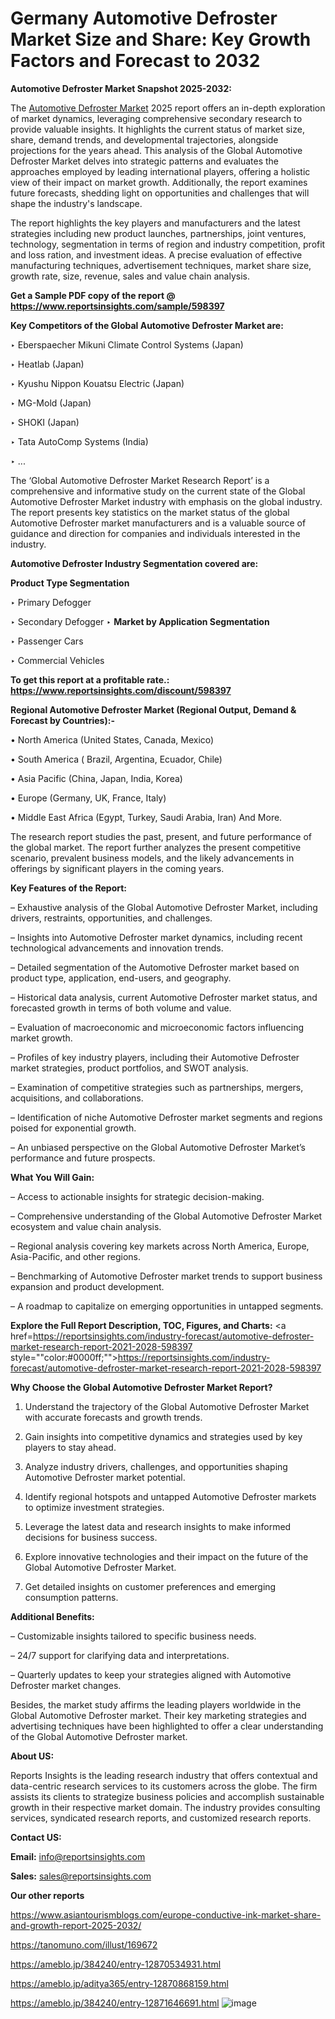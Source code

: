 # Germany Automotive Defroster Market Size and Share: Key Growth Factors and Forecast to 2032

<strong>Automotive Defroster Market Snapshot 2025-2032:</strong>

The <a href=https://www.reportsinsights.com/sample/598397>Automotive Defroster Market</a> 2025 report offers an in-depth exploration of market dynamics, leveraging comprehensive secondary research to provide valuable insights. It highlights the current status of market size, share, demand trends, and developmental trajectories, alongside projections for the years ahead. This analysis of the Global Automotive Defroster Market delves into strategic patterns and evaluates the approaches employed by leading international players, offering a holistic view of their impact on market growth. Additionally, the report examines future forecasts, shedding light on opportunities and challenges that will shape the industry's landscape.

The report highlights the key players and manufacturers and the latest strategies including new product launches, partnerships, joint ventures, technology, segmentation in terms of region and industry competition, profit and loss ration, and investment ideas. A precise evaluation of effective manufacturing techniques, advertisement techniques, market share size, growth rate, size, revenue, sales and value chain analysis.

<strong>Get a Sample PDF copy of the report @ <a href=https://www.reportsinsights.com/sample/598397 style=color:#0000ff;>https://www.reportsinsights.com/sample/598397</a></strong>

<strong>Key Competitors of the Global Automotive Defroster Market are:</strong>

‣ Eberspaecher Mikuni Climate Control Systems (Japan)

‣ Heatlab (Japan)

‣ Kyushu Nippon Kouatsu Electric (Japan)

‣ MG-Mold (Japan)

‣ SHOKI (Japan)

‣ Tata AutoComp Systems (India)

‣ ...

The ‘Global Automotive Defroster Market Research Report’ is a comprehensive and informative study on the current state of the Global Automotive Defroster Market industry with emphasis on the global industry. The report presents key statistics on the market status of the global Automotive Defroster market manufacturers and is a valuable source of guidance and direction for companies and individuals interested in the industry.

<strong>Automotive Defroster Industry Segmentation covered are:</strong>

<strong>Product Type Segmentation</strong>

‣ Primary Defogger

‣ Secondary Defogger
‣ 
<strong>Market by Application Segmentation</strong>

‣ Passenger Cars

‣ Commercial Vehicles

<strong>To get this report at a profitable rate.: <a href=https://www.reportsinsights.com/discount/598397 style=color:#0000ff;>https://www.reportsinsights.com/discount/598397</a></strong>

<strong>Regional Automotive Defroster Market (Regional Output, Demand &amp; Forecast by Countries):-</strong>

• North America (United States, Canada, Mexico)

• South America ( Brazil, Argentina, Ecuador, Chile)

• Asia Pacific (China, Japan, India, Korea)

• Europe (Germany, UK, France, Italy)

• Middle East Africa (Egypt, Turkey, Saudi Arabia, Iran) And More.

The research report studies the past, present, and future performance of the global market. The report further analyzes the present competitive scenario, prevalent business models, and the likely advancements in offerings by significant players in the coming years.

<strong>Key Features of the Report:</strong>

– Exhaustive analysis of the Global Automotive Defroster Market, including drivers, restraints, opportunities, and challenges.

– Insights into Automotive Defroster market dynamics, including recent technological advancements and innovation trends.

– Detailed segmentation of the Automotive Defroster market based on product type, application, end-users, and geography.

– Historical data analysis, current Automotive Defroster market status, and forecasted growth in terms of both volume and value.

– Evaluation of macroeconomic and microeconomic factors influencing market growth.

– Profiles of key industry players, including their Automotive Defroster market strategies, product portfolios, and SWOT analysis.

– Examination of competitive strategies such as partnerships, mergers, acquisitions, and collaborations.

– Identification of niche Automotive Defroster market segments and regions poised for exponential growth.

– An unbiased perspective on the Global Automotive Defroster Market’s performance and future prospects.

<strong>What You Will Gain:</strong>

– Access to actionable insights for strategic decision-making.

– Comprehensive understanding of the Global Automotive Defroster Market ecosystem and value chain analysis.

– Regional analysis covering key markets across North America, Europe, Asia-Pacific, and other regions.

– Benchmarking of Automotive Defroster market trends to support business expansion and product development.

– A roadmap to capitalize on emerging opportunities in untapped segments.

<strong>Explore the Full Report Description, TOC, Figures, and Charts:</strong>
<a href=https://reportsinsights.com/industry-forecast/automotive-defroster-market-research-report-2021-2028-598397 style=""color:#0000ff;"">https://reportsinsights.com/industry-forecast/automotive-defroster-market-research-report-2021-2028-598397</a>

<strong>Why Choose the Global Automotive Defroster Market Report?</strong>

1. Understand the trajectory of the Global Automotive Defroster Market with accurate forecasts and growth trends.

2. Gain insights into competitive dynamics and strategies used by key players to stay ahead.

3. Analyze industry drivers, challenges, and opportunities shaping Automotive Defroster market potential.

4. Identify regional hotspots and untapped Automotive Defroster markets to optimize investment strategies.

5. Leverage the latest data and research insights to make informed decisions for business success.

6. Explore innovative technologies and their impact on the future of the Global Automotive Defroster Market.

7. Get detailed insights on customer preferences and emerging consumption patterns.

<strong>Additional Benefits:</strong>

– Customizable insights tailored to specific business needs.

– 24/7 support for clarifying data and interpretations.

– Quarterly updates to keep your strategies aligned with Automotive Defroster market changes.

Besides, the market study affirms the leading players worldwide in the Global Automotive Defroster market. Their key marketing strategies and advertising techniques have been highlighted to offer a clear understanding of the Global Automotive Defroster market.

<strong><strong>About US</strong>:</strong>

Reports Insights is the leading research industry that offers contextual and data-centric research services to its customers across the globe. The firm assists its clients to strategize business policies and accomplish sustainable growth in their respective market domain. The industry provides consulting services, syndicated research reports, and customized research reports.

<strong>Contact US:</strong>

<p class=><b>Email:</b> <a href=mailto:info@reportsinsights.com>info@reportsinsights.com</a></p>
<p class=><b>Sales:</b> <a href=mailto:sales@reportsinsights.com>sales@reportsinsights.com</a></p>

<strong>Our other reports</strong>

<a href=https://www.asiantourismblogs.com/europe-conductive-ink-market-share-and-growth-report-2025-2032/>https://www.asiantourismblogs.com/europe-conductive-ink-market-share-and-growth-report-2025-2032/</a>

<a href=https://tanomuno.com/illust/169672>https://tanomuno.com/illust/169672</a>

<a href=https://ameblo.jp/384240/entry-12870534931.html>https://ameblo.jp/384240/entry-12870534931.html</a>

<a href=https://ameblo.jp/aditya365/entry-12870868159.html>https://ameblo.jp/aditya365/entry-12870868159.html</a>

<a href=https://ameblo.jp/384240/entry-12871646691.html>https://ameblo.jp/384240/entry-12871646691.html</a>
![image](https://github.com/user-attachments/assets/e8b32361-ce6c-4ebb-9c6d-9ced99a808f8)
